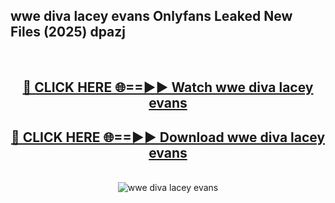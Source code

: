 <h2>wwe diva lacey evans Onlyfans Leaked New Files (2025) dpazj</h2>
<br>
<div align="center">
<h2><a href="https://mediafiles.top/wwe_diva_lacey_evans&ref=git" rel="nofollow">🔴 CLICK HERE 🌐==►► Watch wwe diva lacey evans</a></h2>
<h2><a href="https://mediafiles.top/wwe_diva_lacey_evans&ref=git" rel="nofollow">🔴 CLICK HERE 🌐==►► Download wwe diva lacey evans</a></h2>
<br>
<a href="https://mediafiles.top/wwe_diva_lacey_evans&ref=git" rel="nofollow" data-target="animated-image.originalLink"><img src="https://i.ibb.co.com/xMMVF88/686577567.gif" alt="wwe diva lacey evans" style="max-width: 100%; display: inline-block;" data-target="animated-image.originalImage"></a>
</div>
<br>
<br>
